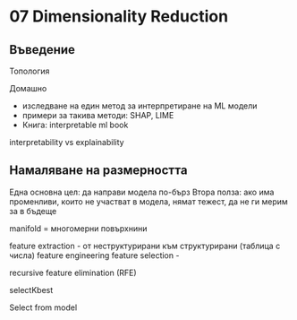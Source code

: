 # 07 Dimensionality Reduction

## Въведение

Топология

Домашно
- изследване на един метод за интерпретиране на ML модели
- примери за такива методи: SHAP, LIME 
- Книга: interpretable ml book

interpretability vs explainability


## Намаляване на размерността

Една основна цел: да направи модела по-бърз
Втора полза: ако има променливи, които не участват в модела, нямат тежест, да не ги мерим за в бъдеще 

manifold = многомерни повърхнини

feature extraction - от неструктурирани към структурирани (таблица с числа)
feature engineering
feature selection - 

recursive feature elimination (RFE)

selectKbest

Select from model

